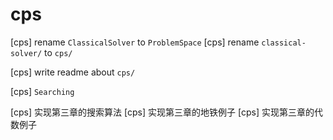 # cps

[cps] rename `ClassicalSolver` to `ProblemSpace`
[cps] rename `classical-solver/` to `cps/`

[cps] write readme about `cps/`

[cps] `Searching`

[cps] 实现第三章的搜索算法
[cps] 实现第三章的地铁例子
[cps] 实现第三章的代数例子
